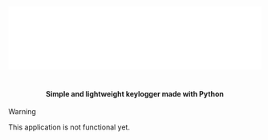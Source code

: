 <div align="center">
    <img src="./.assets/imgs/kylog-logo.png" alt="logo">
</div>

</br>

<div align="center">
    <h4>Simple and lightweight keylogger made with Python</h4>
</div>

> [!WARNING]
> This application is not functional yet.